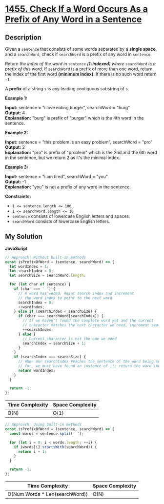 # [1455. Check If a Word Occurs As a Prefix of Any Word in a Sentence](https://leetcode.com/problems/check-if-a-word-occurs-as-a-prefix-of-any-word-in-a-sentence)

## Description

Given a `sentence` that consists of some words separated by a **single space**, and a `searchWord`, check if `searchWord` is a prefix of any word in `sentence`.

Return _the index of the word in_ `sentence` _(**1-indexed**) where_ `searchWord` _is a prefix of this word_. If `searchWord` is a prefix of more than one word, return the index of the first word **(minimum index)**. If there is no such word return `-1`.

A **prefix** of a string `s` is any leading contiguous substring of `s`.

**Example 1:**

**Input:** sentence = "i love eating burger", searchWord = "burg"  
**Output:** 4  
**Explanation:** "burg" is prefix of "burger" which is the 4th word in the sentence.

**Example 2:**

**Input:** sentence = "this problem is an easy problem", searchWord = "pro"  
**Output:** 2  
**Explanation:** "pro" is prefix of "problem" which is the 2nd and the 6th word in the sentence, but we return 2 as it's the minimal index.

**Example 3:**

**Input:** sentence = "i am tired", searchWord = "you"  
**Output:** -1  
**Explanation:** "you" is not a prefix of any word in the sentence.

**Constraints:**

- `1 <= sentence.length <= 100`
- `1 <= searchWord.length <= 10`
- `sentence` consists of lowercase English letters and spaces.
- `searchWord` consists of lowercase English letters.

## My Solution

**JavaScript**

```js
// Approach: Without built-in methods
const isPrefixOfWord = (sentence, searchWord) => {
  let wordIndex = 1;
  let searchIndex = 0;
  let searchSize = searchWord.length;

  for (let char of sentence) {
    if (char === ' ') {
      // A word has ended. Reset search index and increment
      // the word index to point to the next word
      searchIndex = 0;
      ++wordIndex;
    } else if (searchIndex < searchSize) {
      if (char === searchWord[searchIndex]) {
        // If we haven't found the complete word yet and the current
        // character matches the next character we need, increment search index
        ++searchIndex;
      } else {
        // Current character is not the one we need
        searchIndex = searchSize + 1;
      }
    }
    if (searchIndex === searchSize) {
      // When our searchIndex reaches the sentence of the word being searched
      // for, we must have found an instance of it; return the word index!
      return wordIndex;
    }
  }

  return -1;
};
```

| Time Complexity | Space Complexity |
| --------------- | ---------------- |
| O(N)            | O(1)             |

```js
// Approach: Using built-in methods
const isPrefixOfWord = (sentence, searchWord) => {
  const words = sentence.split(' ');

  for (let i = 0; i < words.length; ++i) {
    if (words[i].startsWith(searchWord)) {
      return i + 1;
    }
  }

  return -1;
};
```

| Time Complexity                 | Space Complexity |
| ------------------------------- | ---------------- |
| O(Num Words \* Len(searchWord)) | O(N)             |
